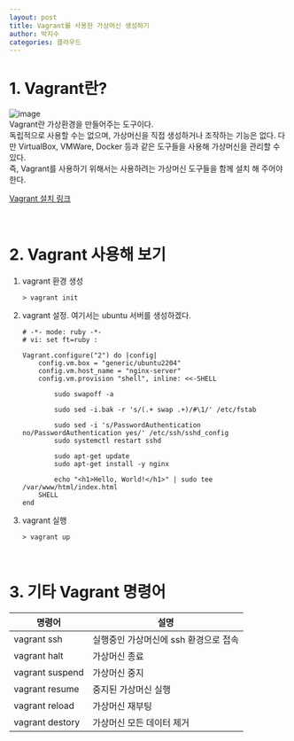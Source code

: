 ```yaml
---
layout: post
title: Vagrant를 사용한 가상머신 생성하기
author: 박지수
categories: 클라우드
---
```


# 1. Vagrant란?
![image](https://github.com/user-attachments/assets/20e142ee-ac78-4747-ab18-1fdc9c618002)  
Vagrant란 가상환경을 만들어주는 도구이다.  
독립적으로 사용할 수는 없으며, 가상머신을 직접 생성하거나 조작하는 기능은 없다. 
다만 VirtualBox, VMWare, Docker 등과 같은 도구들을 사용해 가상머신을 관리할 수 있다.  
즉, Vagrant를 사용하기 위해서는 사용하려는 가상머신 도구들을 함께 설치 해 주어야 한다.  

[Vagrant 설치 링크](https://developer.hashicorp.com/vagrant/downloads)

<br/>

# 2. Vagrant 사용해 보기
1. vagrant 환경 생성  

    ```
    > vagrant init
    ```

2. vagrant 설정. 여기서는 ubuntu 서버를 생성하겠다.  
    ```
    # -*- mode: ruby -*-
    # vi: set ft=ruby :
    
    Vagrant.configure("2") do |config|
        config.vm.box = "generic/ubuntu2204"
        config.vm.host_name = "nginx-server"
        config.vm.provision "shell", inline: <<-SHELL
        
            sudo swapoff -a
    
            sudo sed -i.bak -r 's/(.+ swap .+)/#\1/' /etc/fstab
    
            sudo sed -i 's/PasswordAuthentication no/PasswordAuthentication yes/' /etc/ssh/sshd_config  
            sudo systemctl restart sshd	  
    
            sudo apt-get update
            sudo apt-get install -y nginx
    
            echo "<h1>Hello, World!</h1>" | sudo tee /var/www/html/index.html
        SHELL
    end
    ```  

3. vagrant 실행  
  	```
  	> vagrant up
  	```

<br/>

# 3. 기타 Vagrant 명령어  

|명령어|설명|
|------|--------------|
|vagrant ssh|실행중인 가상머신에 ssh 환경으로 접속|
|vagrant halt|가상머신 종료|
|vagrant suspend|가상머신 중지|
|vagrant resume|중지된 가상머신 실행|
|vagrant reload|가상머신 재부팅|
|vagrant destory|가상머신 모든 데이터 제거|

